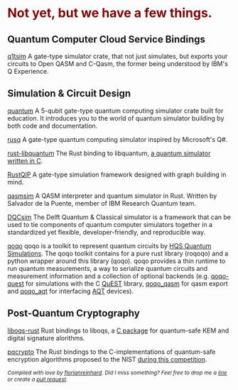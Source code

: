 # <span style="color:#800000">Not yet, but we have a few things.</span>

## Quantum Computer Cloud Service Bindings
[q1tsim](https://github.com/Q1tBV/q1tsim)
A gate-type simulator crate, that not just simulates, but
exports your circuits to Open QASM and C-Qasm, the former 
being understood by IBM's Q Experience.

## Simulation & Circuit Design
[quantum](https://github.com/beneills/quantum)
A 5-qubit gate-type quantum computing simulator crate built for education.
It introduces you to the world of quantum simulator building by both code and documentation.

[rusq](https://github.com/hajifkd/rusq)
A gate-type quantum computing simulator inspired by Microsoft's Q#.

[rust-libquantum](https://github.com/mknyszek/rust-libquantum)
The Rust binding to libquantum, [a quantum simulator written in C](https://github.com/libquantum/libquantum).

[RustQIP](https://github.com/Renmusxd/RustQIP)
A gate-type simulation framework designed with graph building in mind.

[qasmsim](https://github.com/delapuente/qasmsim) A QASM interpreter and quantum simulator in Rust.
Written by Salvador de la Puente, member of IBM Research Quantum team.

[DQCsim](https://github.com/QE-Lab/dqcsim) The Delft Quantum & Classical simulator is a framework that can be used to tie components of quantum computer simulators together in a standardized yet flexible, developer-friendly, and reproducible way.

[qoqo](https://github.com/HQSquantumsimulations/qoqo) qoqo is a toolkit to represent quantum circuits by [HQS Quantum Simulations](https://quantumsimulations.de). The qoqo toolkit contains for a pure rust library (roqoqo) and a python wrapper around this library (qoqo). qoqo provides a thin runtime to run quantum measurements, a way to serialize quantum circuits and measurement information and a collection of optional backends (e.g. [qoqo-quest](https://github.com/HQSquantumsimulations/qoqo-quest) for simulations with the C [QuEST](https://github.com/quest-kit/QuEST) library, [qoqo_qasm](https://github.com/HQSquantumsimulations/qoqo_qasm) for qasm export and [qoqo_aqt](https://github.com/HQSquantumsimulations/qoqo_aqt) for interfacing [AQT](https://www.aqt.eu) devices).

## Post-Quantum Cryptography
[liboqs-rust](https://github.com/open-quantum-safe/liboqs-rust)
Rust bindings to liboqs, a [C package](https://github.com/open-quantum-safe/liboqs/) for quantum-safe KEM and digital signature alorithms.

[pqcrypto](https://github.com/rustpq/pqcrypto)
The Rust bindings to the C-implementations of quantum-safe encryption algorithms proposed to the NIST 
[during this competition](https://csrc.nist.gov/projects/post-quantum-cryptography).

<span style="font-size:12px;font-style: italic">Compiled with love by [florianreinhard](https://florianreinhard.de). Did I miss something? Feel free to drop me a [line](mailto:me@florianreinhard.de) or create a [pull request](https://github.com/arewequantumyet/arewequantumyet.github.io).</span>
